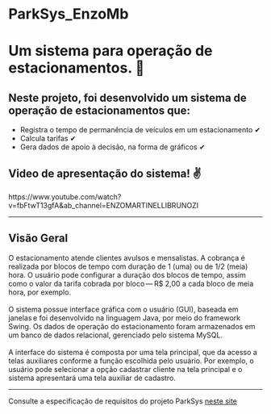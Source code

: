 # ParkSys_EnzoMb
<h1>Um sistema para operação de estacionamentos. 🚗</h1>
<h2>Neste projeto, foi desenvolvido um sistema de operação de estacionamentos que:</h2>
<ul>
  <li>Registra o tempo de permanência de veículos em um estacionamento ✔</li>
  <li>Calcula tarifas ✔</li>
  <li>Gera dados de apoio à decisão, na forma de gráficos ✔</li>
</ul>
<h2>Video de apresentação do sistema! ✌</h2>
https://www.youtube.com/watch?v=fbFtwT13gfA&ab_channel=ENZOMARTINELLIBRUNOZI
<hr>
<h2>Visão Geral</h2>
O estacionamento atende clientes avulsos e mensalistas. A cobrança é realizada por blocos de tempo com duração de 1 (uma) ou de 1/2 (meia) hora. O usuário pode configurar a duração dos blocos de tempo, assim como o valor da tarifa cobrada por bloco — R$ 2,00 a cada bloco de meia hora, por exemplo.
<br>
<br>
O sistema possue interface gráfica com o usuário (GUI), baseada em janelas e foi desenvolvido na linguagem Java, por meio do framework Swing. Os dados de operação do estacionamento foram armazenados em um banco de dados relacional, gerenciado pelo sistema MySQL.
<br>
<br>
A interface do sistema é composta por uma tela principal, que da acesso a telas auxiliares conforme a função escolhida pelo usuário. Por exemplo, o usuário pode selecionar a opção cadastrar cliente na tela principal e o sistema apresentará uma tela auxiliar de cadastro.
<hr>
Consulte a especificação de requisitos do projeto ParkSys <a href="https://mcrisc-classes.github.io/parksys-spec/project-spec.html">neste site</a>

